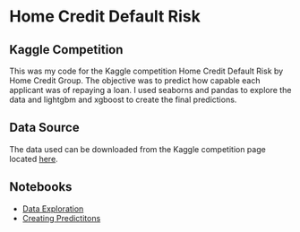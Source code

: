 # Home Credit Default Risk

## Kaggle Competition

This was my code for the Kaggle competition Home Credit Default Risk by Home Credit Group. The objective was to predict how capable each applicant was of repaying a loan. I used seaborns and pandas to explore the data and lightgbm and xgboost to create the final predictions.

## Data Source

The data used can be downloaded from the Kaggle competition page located [here](https://www.kaggle.com/c/home-credit-default-risk/data).

## Notebooks

* [Data Exploration](https://github.com/SmirkyGraphs/Python-Notebooks/blob/master/home-credit-default-risk/data-home-credit-default-risk.ipynb)
* [Creating Predictitons](https://github.com/SmirkyGraphs/Python-Notebooks/blob/master/home-credit-default-risk/prediction-home-credit-default.ipynb)